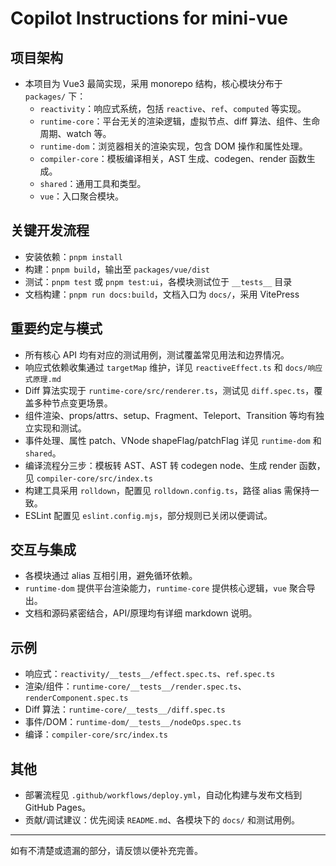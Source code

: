 # Copilot Instructions for mini-vue

## 项目架构
- 本项目为 Vue3 最简实现，采用 monorepo 结构，核心模块分布于 `packages/` 下：
  - `reactivity`：响应式系统，包括 `reactive`、`ref`、`computed` 等实现。
  - `runtime-core`：平台无关的渲染逻辑，虚拟节点、diff 算法、组件、生命周期、watch 等。
  - `runtime-dom`：浏览器相关的渲染实现，包含 DOM 操作和属性处理。
  - `compiler-core`：模板编译相关，AST 生成、codegen、render 函数生成。
  - `shared`：通用工具和类型。
  - `vue`：入口聚合模块。

## 关键开发流程
- 安装依赖：`pnpm install`
- 构建：`pnpm build`，输出至 `packages/vue/dist`
- 测试：`pnpm test` 或 `pnpm test:ui`，各模块测试位于 `__tests__` 目录
- 文档构建：`pnpm run docs:build`，文档入口为 `docs/`，采用 VitePress

## 重要约定与模式
- 所有核心 API 均有对应的测试用例，测试覆盖常见用法和边界情况。
- 响应式依赖收集通过 `targetMap` 维护，详见 `reactiveEffect.ts` 和 `docs/响应式原理.md`
- Diff 算法实现于 `runtime-core/src/renderer.ts`，测试见 `diff.spec.ts`，覆盖多种节点变更场景。
- 组件渲染、props/attrs、setup、Fragment、Teleport、Transition 等均有独立实现和测试。
- 事件处理、属性 patch、VNode shapeFlag/patchFlag 详见 `runtime-dom` 和 `shared`。
- 编译流程分三步：模板转 AST、AST 转 codegen node、生成 render 函数，见 `compiler-core/src/index.ts`
- 构建工具采用 `rolldown`，配置见 `rolldown.config.ts`，路径 alias 需保持一致。
- ESLint 配置见 `eslint.config.mjs`，部分规则已关闭以便调试。

## 交互与集成
- 各模块通过 alias 互相引用，避免循环依赖。
- `runtime-dom` 提供平台渲染能力，`runtime-core` 提供核心逻辑，`vue` 聚合导出。
- 文档和源码紧密结合，API/原理均有详细 markdown 说明。

## 示例
- 响应式：`reactivity/__tests__/effect.spec.ts`、`ref.spec.ts`
- 渲染/组件：`runtime-core/__tests__/render.spec.ts`、`renderComponent.spec.ts`
- Diff 算法：`runtime-core/__tests__/diff.spec.ts`
- 事件/DOM：`runtime-dom/__tests__/nodeOps.spec.ts`
- 编译：`compiler-core/src/index.ts`

## 其他
- 部署流程见 `.github/workflows/deploy.yml`，自动化构建与发布文档到 GitHub Pages。
- 贡献/调试建议：优先阅读 `README.md`、各模块下的 `docs/` 和测试用例。

---
如有不清楚或遗漏的部分，请反馈以便补充完善。
